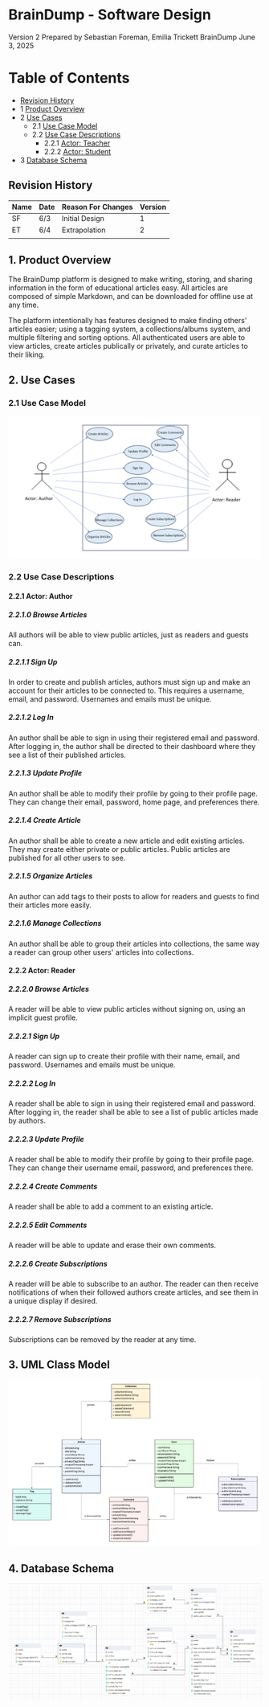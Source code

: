 # BrainDump - Software Design 

Version 2 
Prepared by Sebastian Foreman, Emilia Trickett
BrainDump
June 3, 2025

Table of Contents
=================
* [Revision History](#revision-history)
* 1 [Product Overview](#1-product-overview)
* 2 [Use Cases](#2-use-cases)
  * 2.1 [Use Case Model](#21-use-case-model)
  * 2.2 [Use Case Descriptions](#22-use-case-descriptions)
    * 2.2.1 [Actor: Teacher](#221-actor-teacher)
    * 2.2.2 [Actor: Student](#222-actor-student) 
* 3 [Database Schema](#4-database-schema)

## Revision History
| Name | Date    | Reason For Changes  | Version   |
| ---- | ------- | ------------------- | --------- |
|  SF  | 6/3     | Initial Design      |    1      |
|  ET  | 6/4     | Extrapolation       |    2      |
|      |         |                     |           |

## 1. Product Overview

The BrainDump platform is designed to make writing, storing, and sharing information in the form of educational articles easy. All articles are composed of simple Markdown, and can be downloaded for offline use at any time.

The platform intentionally has features designed to make finding others' articles easier; using a tagging system, a collections/albums system, and multiple filtering and sorting options. 
All authenticated users are able to view articles, create articles publically or privately, and curate articles to their liking.

## 2. Use Cases

### 2.1 Use Case Model

![Use Case Model](https://github.com/EmiliaAT/braindump-csc340/blob/main/docs/BrainDump%20Use%20Case%20Model.png)

### 2.2 Use Case Descriptions

#### 2.2.1 Actor: Author

##### 2.2.1.0 Browse Articles

All authors will be able to view public articles, just as readers and guests can.

##### 2.2.1.1 Sign Up

In order to create and publish articles, authors must sign up and make an account for their articles
to be connected to. This requires a username, email, and password. Usernames and emails must be unique.

##### 2.2.1.2 Log In

An author shall be able to sign in using their registered email and password. After logging in, the author shall be directed to their dashboard where they see a list of their published articles.

##### 2.2.1.3 Update Profile

An author shall be able to modify their profile by going to their profile page. They can change their email, password, home page, and preferences there.

##### 2.2.1.4 Create Article

An author shall be able to create a new article and edit existing articles.
They may create either private or public articles. Public articles are published for all other
users to see.

##### 2.2.1.5 Organize Articles

An author can add tags to their posts to allow for readers and guests to find their articles
more easily.

##### 2.2.1.6 Manage Collections

An author shall be able to group their articles into collections, the same way a reader
can group other users' articles into collections.


#### 2.2.2 Actor: Reader

##### 2.2.2.0 Browse Articles

A reader will be able to view public articles without signing on, using an implicit guest profile.

##### 2.2.2.1 Sign Up

A reader can sign up to create their profile with their name, email, and password.
Usernames and emails must be unique.

##### 2.2.2.2 Log In

A reader shall be able to sign in using their registered email and password. After logging in, the reader shall be able to see a list of public articles made by authors.

##### 2.2.2.3 Update Profile

A reader shall be able to modify their profile by going to their profile page. They can change their username email, password, and preferences there.

##### 2.2.2.4 Create Comments

A reader shall be able to add a comment to an existing article.

##### 2.2.2.5 Edit Comments

A reader will be able to update and erase their own comments.

##### 2.2.2.6 Create Subscriptions

A reader will be able to subscribe to an author.
The reader can then receive notifications of when their followed authors create articles, and
see them in a unique display if desired.

##### 2.2.2.7 Remove Subscriptions

Subscriptions can be removed by the reader at any time.

## 3. UML Class Model
![UML Class Diagram](https://github.com/EmiliaAT/braindump-csc340/blob/main/Object%20Oriented%20Design/UML%20Class%20Diagram.png)

## 4. Database Schema
![Database Schema](https://github.com/EmiliaAT/braindump-csc340/blob/main/database/braindump_entity_relationship_diagram_v6.png)

